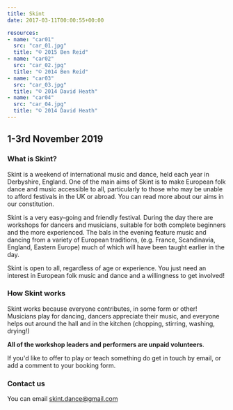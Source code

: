 ```yaml
---
title: Skint
date: 2017-03-11T00:00:55+00:00

resources:
- name: "car01"
  src: "car_01.jpg"
  title: "© 2015 Ben Reid"
- name: "car02"
  src: "car_02.jpg"
  title: "© 2014 Ben Reid"
- name: "car03"
  src: "car_03.jpg"
  title: "© 2014 David Heath"
- name: "car04"
  src: "car_04.jpg"
  title: "© 2014 David Heath"
---
```


## 1-3rd November 2019



### What is Skint?
Skint is a weekend of international music and dance, held each year in Derbyshire, England. One of the main aims of Skint is to make European folk dance and music accessible to all, particularly to those who may be unable to afford festivals in the UK or abroad. You can read more about our aims in our constitution.

Skint is a very easy-going and friendly festival. During the day there are workshops for dancers and musicians, suitable for both complete beginners and the more experienced. The bals in the evening feature music and dancing from a variety of European traditions, (e.g. France, Scandinavia, England, Eastern Europe) much of which will have been taught earlier in the day.

Skint is open to all, regardless of age or experience. You just need an interest in European folk music and dance and a willingness to get involved!

### How Skint works

Skint works because everyone contributes, in some form or other! Musicians play for dancing, dancers appreciate their music, and everyone helps out around the hall and in the kitchen (chopping, stirring, washing, drying!)

**All of the workshop leaders and performers are unpaid volunteers**.

If you'd like to offer to play or teach something do get in touch by email, or add a comment to your booking form.

### Contact us
You can email skint.dance@gmail.com
